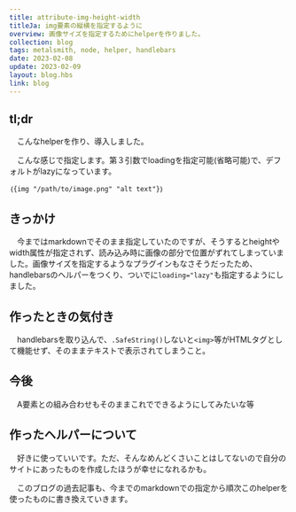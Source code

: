 ```yaml
---
title: attribute-img-height-width
titleJa: img要素の縦横を指定するように
overview: 画像サイズを指定するためにhelperを作りました。
collection: blog
tags: metalsmith, node, helper, handlebars
date: 2023-02-08
update: 2023-02-09
layout: blog.hbs
link: blog
---
```


## tl;dr
　こんなhelperを作り、導入しました。  
<script src="https://emgithub.com/embed-v2.js?target=https%3A%2F%2Fgithub.com%2Fhiyok0%2FHP%2Fblob%2Ftest%2Fsrc%2Flayouts%2Fimg.js&style=an-old-hope&type=code&showBorder=on&showLineNumbers=on&showFileMeta=on&showFullPath=on&showCopy=on&fetchFromJsDelivr=on"></script>

　こんな感じで指定します。第３引数でloadingを指定可能(省略可能)で、デフォルトがlazyになっています。
```
｛{img "/path/to/image.png" "alt text"}｝
```

## きっかけ
　今まではmarkdownでそのまま指定していたのですが、そうするとheightやwidth属性が指定されず、読み込み時に画像の部分で位置がずれてしまっていました。画像サイズを指定するようなプラグインもなさそうだったため、handlebarsのヘルパーをつくり、ついでに`loading="lazy"`も指定するようにしました。

## 作ったときの気付き
　handlebarsを取り込んで、`.SafeString()`しないと`<img>`等がHTMLタグとして機能せず、そのままテキストで表示されてしまうこと。

## 今後
　A要素との組み合わせもそのままこれでできるようにしてみたいな等

## 作ったヘルパーについて
　好きに使っていいです。ただ、そんなめんどくさいことはしてないので自分のサイトにあったものを作成したほうが幸せになれるかも。

　このブログの過去記事も、今までのmarkdownでの指定から順次このhelperを使ったものに書き換えていきます。
